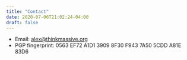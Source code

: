 ```yaml
---
title: "Contact"
date: 2020-07-06T21:02:24-04:00
draft: false
---
```


- Email: alex@thinkmassive.org
- PGP fingerprint: 0563 EF72 A1D1 3909 8F30 F943 7A50 5CDD A81E 83D6
